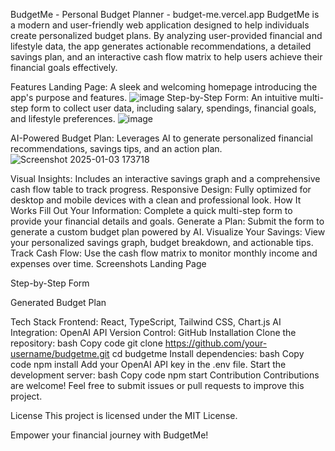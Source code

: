 BudgetMe - Personal Budget Planner - budget-me.vercel.app
BudgetMe is a modern and user-friendly web application designed to help individuals create personalized budget plans. By analyzing user-provided financial and lifestyle data, the app generates actionable recommendations, a detailed savings plan, and an interactive cash flow matrix to help users achieve their financial goals effectively.

Features
Landing Page: A sleek and welcoming homepage introducing the app's purpose and features.
![image](https://github.com/user-attachments/assets/1a7b6004-0b4a-4742-80f8-bb184dbf7b56)
Step-by-Step Form: An intuitive multi-step form to collect user data, including salary, spendings, financial goals, and lifestyle preferences.
![image](https://github.com/user-attachments/assets/636fcffd-f5b4-4e4c-8e8c-df918102e854)

AI-Powered Budget Plan: Leverages AI to generate personalized financial recommendations, savings tips, and an action plan.
![Screenshot 2025-01-03 173718](https://github.com/user-attachments/assets/9753ba22-254b-4611-998c-dc62fc2be1cc)

Visual Insights: Includes an interactive savings graph and a comprehensive cash flow table to track progress.
Responsive Design: Fully optimized for desktop and mobile devices with a clean and professional look.
How It Works
Fill Out Your Information: Complete a quick multi-step form to provide your financial details and goals.
Generate a Plan: Submit the form to generate a custom budget plan powered by AI.
Visualize Your Savings: View your personalized savings graph, budget breakdown, and actionable tips.
Track Cash Flow: Use the cash flow matrix to monitor monthly income and expenses over time.
Screenshots
Landing Page

Step-by-Step Form

Generated Budget Plan

Tech Stack
Frontend: React, TypeScript, Tailwind CSS, Chart.js
AI Integration: OpenAI API
Version Control: GitHub
Installation
Clone the repository:
bash
Copy code
git clone https://github.com/your-username/budgetme.git
cd budgetme
Install dependencies:
bash
Copy code
npm install
Add your OpenAI API key in the .env file.
Start the development server:
bash
Copy code
npm start
Contribution
Contributions are welcome! Feel free to submit issues or pull requests to improve this project.

License
This project is licensed under the MIT License.

Empower your financial journey with BudgetMe!
